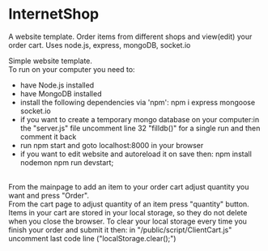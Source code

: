 # InternetShop
A website template. Order items from different shops and view(edit) your order cart. Uses node.js, express, mongoDB, socket.io

Simple website template.<br> To run on your computer you need to:
- have Node.js installed
- have MongoDB installed
- install the following dependencies via 'npm': npm i express mongoose socket.io
- if you want to create a temporary mongo database on your computer:in the "server.js" file uncomment line 32 "filldb()" for a single run and then comment it back
- run npm start and goto localhost:8000 in your browser
- if you want to edit website and autoreload it on save then: npm install nodemon npm run devstart;

<br>
From the mainpage to add an item to your order cart adjust quantity you want and press "Order".<br>
From the cart page to adjust quantity of an item press "quantity" button.
Items in your cart are stored in your local storage, so they do not delete when you close the browser.
To clear your local storage every time you finish your order and submit it then: in "/public/script/ClientCart.js" uncomment last code line ("localStorage.clear();")
